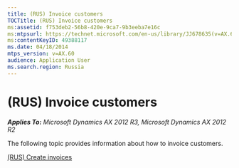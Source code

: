 ```yaml
---
title: (RUS) Invoice customers
TOCTitle: (RUS) Invoice customers
ms:assetid: f753deb2-56b8-420e-9ca7-9b3eeba7e16c
ms:mtpsurl: https://technet.microsoft.com/en-us/library/JJ678635(v=AX.60)
ms:contentKeyID: 49388117
ms.date: 04/18/2014
mtps_version: v=AX.60
audience: Application User
ms.search.region: Russia
---
```


# (RUS) Invoice customers 


_**Applies To:** Microsoft Dynamics AX 2012 R3, Microsoft Dynamics AX 2012 R2_

The following topic provides information about how to invoice customers.

[(RUS) Create invoices](rus-create-invoices.md)

  


